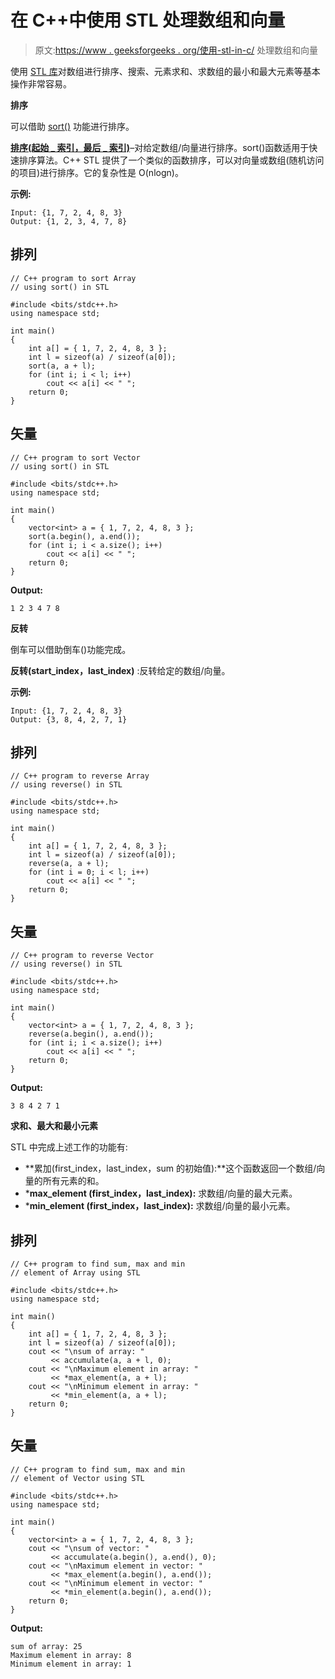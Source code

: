 # 在 C++中使用 STL 处理数组和向量

> 原文:[https://www . geeksforgeeks . org/使用-stl-in-c/](https://www.geeksforgeeks.org/working-with-array-and-vectors-using-stl-in-c/) 处理数组和向量

使用 [STL 库](https://www.geeksforgeeks.org/the-c-standard-template-library-stl/)对数组进行排序、搜索、元素求和、求数组的最小和最大元素等基本操作非常容易。

**排序**

可以借助 [sort()](https://www.geeksforgeeks.org/sort-c-stl/) 功能进行排序。

**[排序(起始 _ 索引，最后 _ 索引)](https://www.geeksforgeeks.org/sort-c-stl/)**–对给定数组/向量进行排序。sort()函数适用于快速排序算法。C++ STL 提供了一个类似的函数排序，可以对向量或数组(随机访问的项目)进行排序。它的复杂性是 O(nlogn)。

**示例:**

```
Input: {1, 7, 2, 4, 8, 3}
Output: {1, 2, 3, 4, 7, 8}

```

## 排列

```
// C++ program to sort Array
// using sort() in STL

#include <bits/stdc++.h>
using namespace std;

int main()
{
    int a[] = { 1, 7, 2, 4, 8, 3 };
    int l = sizeof(a) / sizeof(a[0]);
    sort(a, a + l);
    for (int i; i < l; i++)
        cout << a[i] << " ";
    return 0;
}
```

## 矢量

```
// C++ program to sort Vector
// using sort() in STL

#include <bits/stdc++.h>
using namespace std;

int main()
{
    vector<int> a = { 1, 7, 2, 4, 8, 3 };
    sort(a.begin(), a.end());
    for (int i; i < a.size(); i++)
        cout << a[i] << " ";
    return 0;
}
```

**Output:**

```
1 2 3 4 7 8

```

**反转**

倒车可以借助倒车()功能完成。

**反转(start_index，last_index)** :反转给定的数组/向量。

**示例:**

```
Input: {1, 7, 2, 4, 8, 3}
Output: {3, 8, 4, 2, 7, 1}

```

## 排列

```
// C++ program to reverse Array
// using reverse() in STL

#include <bits/stdc++.h>
using namespace std;

int main()
{
    int a[] = { 1, 7, 2, 4, 8, 3 };
    int l = sizeof(a) / sizeof(a[0]);
    reverse(a, a + l);
    for (int i = 0; i < l; i++)
        cout << a[i] << " ";
    return 0;
}
```

## 矢量

```
// C++ program to reverse Vector
// using reverse() in STL

#include <bits/stdc++.h>
using namespace std;

int main()
{
    vector<int> a = { 1, 7, 2, 4, 8, 3 };
    reverse(a.begin(), a.end());
    for (int i; i < a.size(); i++)
        cout << a[i] << " ";
    return 0;
}
```

**Output:**

```
3 8 4 2 7 1

```

**求和、最大和最小元素**

STL 中完成上述工作的功能有:

*   **累加(first_index，last_index，sum 的初始值):**这个函数返回一个数组/向量的所有元素的和。
*   ***max_element (first_index，last_index):** 求数组/向量的最大元素。
*   ***min_element (first_index，last_index):** 求数组/向量的最小元素。

## 排列

```
// C++ program to find sum, max and min
// element of Array using STL

#include <bits/stdc++.h>
using namespace std;

int main()
{
    int a[] = { 1, 7, 2, 4, 8, 3 };
    int l = sizeof(a) / sizeof(a[0]);
    cout << "\nsum of array: "
         << accumulate(a, a + l, 0);
    cout << "\nMaximum element in array: "
         << *max_element(a, a + l);
    cout << "\nMinimum element in array: "
         << *min_element(a, a + l);
    return 0;
}
```

## 矢量

```
// C++ program to find sum, max and min
// element of Vector using STL

#include <bits/stdc++.h>
using namespace std;

int main()
{
    vector<int> a = { 1, 7, 2, 4, 8, 3 };
    cout << "\nsum of vector: "
         << accumulate(a.begin(), a.end(), 0);
    cout << "\nMaximum element in vector: "
         << *max_element(a.begin(), a.end());
    cout << "\nMinimum element in vector: "
         << *min_element(a.begin(), a.end());
    return 0;
}
```

**Output:**

```
sum of array: 25
Maximum element in array: 8
Minimum element in array: 1

```